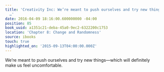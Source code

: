 ```yaml
---
title: 'Creativity Inc: We’re meant to push ourselves and try new things—which will
  …'
date: 2016-04-09 18:16:00.600000000 -04:00
position: 85
book_uuid: a1351c21-deba-45a0-9ec2-6322200c1753
location: 'Chapter 8: Change and Randomness'
source: ibooks
touch: true
highlighted_on: '2015-09-13T04:00:00.000Z'
---
```


We’re meant to push ourselves and try new things—which will definitely make us feel uncomfortable.